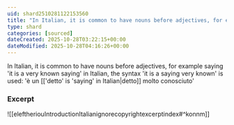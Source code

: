 ```yaml
---
uid: shard2510281122153560
title: "In Italian, it is common to have nouns before adjectives, for example saying 'it is a very known saying' in Italian, the syntax 'it is a saying very known' is used"
type: shard
categories: [sourced]
dateCreated: 2025-10-28T03:22:15+00:00
dateModified: 2025-10-28T04:16:26+00:00
---
```

In Italian, it is common to have nouns before adjectives, for example saying 'it is a very known saying' in Italian, the syntax 'it is a saying very known' is used: 'è un [['detto' is 'saying' in Italian|detto]] molto conosciuto'

### Excerpt
![[eleftheriouIntroductionItalianignorecopyrightexcerptindex#^konnm]]